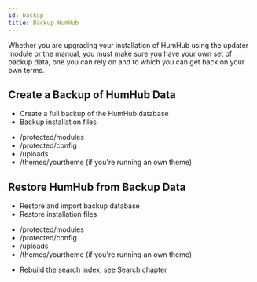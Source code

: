 ```yaml
---
id: backup
title: Backup HumHub
---
```


Whether you are upgrading your installation of HumHub using the updater module or the manual, you must make sure you have your own set of backup data, one you can rely on and to which you can get back on your own terms.

Create a Backup of HumHub Data
------------------------------

* Create a full backup of the HumHub database
* Backup installation files
- /protected/modules
- /protected/config
- /uploads
- /themes/yourtheme (if you're running an own theme) 


Restore HumHub from Backup Data
--------------------------------

* Restore and import backup database
* Restore installation files
- /protected/modules
- /protected/config
- /uploads
- /themes/yourtheme (if you're running an own theme) 
* Rebuild the search index, see [Search chapter](search.md)